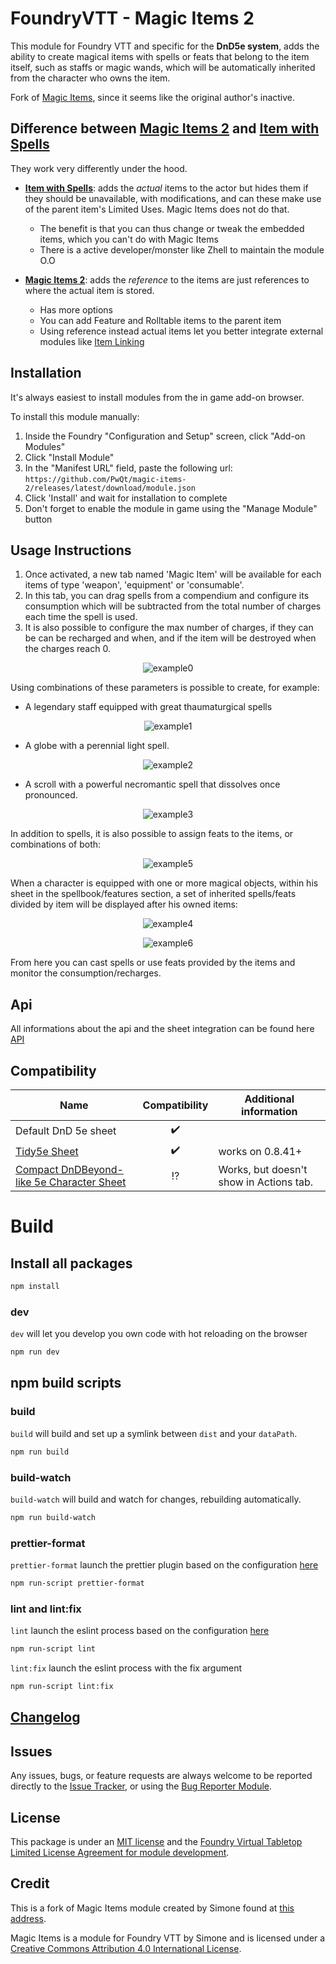 # FoundryVTT - Magic Items 2

This module for Foundry VTT and specific for the **DnD5e system**, adds the ability to create magical items with spells or feats that belong to the item itself, such as staffs or 
magic wands, which will be automatically inherited from the character who owns the item.

Fork of [Magic Items](https://gitlab.com/riccisi/foundryvtt-magic-items/), since it seems like the original author's inactive.

## Difference between [Magic Items 2](https://github.com/PwQt/magic-items-2) and [Item with Spells](https://github.com/krbz999/foundryvtt-items-with-spells-5e)

They work very differently under the hood.

- **[Item with Spells]()**: adds the _actual_ items to the actor but hides them if they should be unavailable, with modifications, and can these make use of the parent item's Limited Uses. Magic Items does not do that.
  - The benefit is that you can thus change or tweak the embedded items, which you can't do with Magic Items
  - There is a active developer/monster like Zhell to maintain the module O.O

- **[Magic Items 2](https://github.com/PwQt/magic-items-2)**: adds the _reference_ to the items are just references to where the actual item is stored.
  - Has more options
  - You can add Feature and Rolltable items to the parent item
  - Using reference instead actual items let you better integrate external modules like [Item Linking](https://github.com/elizeuangelo/fvtt-module-item-linking)


## Installation

It's always easiest to install modules from the in game add-on browser.

To install this module manually:
1.  Inside the Foundry "Configuration and Setup" screen, click "Add-on Modules"
2.  Click "Install Module"
3.  In the "Manifest URL" field, paste the following url:
`https://github.com/PwQt/magic-items-2/releases/latest/download/module.json`
4.  Click 'Install' and wait for installation to complete
5.  Don't forget to enable the module in game using the "Manage Module" button

## Usage Instructions

1) Once activated, a new tab named 'Magic Item' will be available for each items of type 'weapon', 'equipment' or 'consumable'.  
2) In this tab, you can drag spells from a compendium and configure its consumption which will be subtracted from the total number of charges each time the spell is used.  
3) It is also possible to configure the max number of charges, if they can be can be recharged and when, and if the item will be destroyed when the charges reach 0.

<div align="center">

![example0](/wiki/example0.png?raw=true)
</div>

Using combinations of these parameters is possible to create, for example:

* A legendary staff equipped with great thaumaturgical spells

<div align="center">

![example1](/wiki/example1.png?raw=true)
</div>

* A globe with a perennial light spell.

<div align="center">

![example2](/wiki/example2.png?raw=true)
</div>

* A scroll with a powerful necromantic spell that dissolves once pronounced.

<div align="center">

![example3](/wiki/example3.png?raw=true)
</div>

In addition to spells, it is also possible to assign feats to the items, or combinations of both:

<div align="center">

![example5](/wiki/example5.png?raw=true)
</div>

When a character is equipped with one or more magical objects, within his sheet in the spellbook/features section, 
a set of inherited spells/feats divided by item will be displayed after his owned items:

<div align="center">

![example4](/wiki/example4.png?raw=true)
</div>

<div align="center">

![example6](/wiki/example6.png?raw=true)
</div>

From here you can cast spells or use feats provided by the items and monitor the consumption/recharges.

## Api

All informations about the api and the sheet integration can be found here [API](./wiki/api.md)

## Compatibility
| **Name** | **Compatibility** | **Additional information** |
|----------|:-----------------:|----------------------------|
|Default DnD 5e sheet|:heavy_check_mark:||
|[Tidy5e Sheet](https://github.com/sdenec/tidy5e-sheet)|:heavy_check_mark:|works on 0.8.41+|
|[Compact DnDBeyond-like 5e Character Sheet](https://github.com/eastcw/foundryvtt-compactBeyond5eSheet)|:interrobang:|Works, but doesn't show in Actions tab.|

# Build

## Install all packages

```bash
npm install
```

### dev

`dev` will let you develop you own code with hot reloading on the browser

```bash
npm run dev
```

## npm build scripts

### build

`build` will build and set up a symlink between `dist` and your `dataPath`.

```bash
npm run build
```

### build-watch

`build-watch` will build and watch for changes, rebuilding automatically.

```bash
npm run build-watch
```

### prettier-format

`prettier-format` launch the prettier plugin based on the configuration [here](./.prettierrc)

```bash
npm run-script prettier-format
```

### lint and lint:fix

`lint` launch the eslint process based on the configuration [here](./.eslintrc.json)

```bash
npm run-script lint
```

`lint:fix` launch the eslint process with the fix argument

```bash
npm run-script lint:fix
```

## [Changelog](./CHANGELOG.md)

## Issues

Any issues, bugs, or feature requests are always welcome to be reported directly to the [Issue Tracker](https://github.com/PwQt/magic-items-2/issues ), or using the [Bug Reporter Module](https://foundryvtt.com/packages/bug-reporter/).

## License

This package is under an [MIT license](LICENSE) and the [Foundry Virtual Tabletop Limited License Agreement for module development](https://foundryvtt.com/article/license/).

## Credit

This is a fork of Magic Items module created by Simone found at [this address](https://gitlab.com/riccisi/foundryvtt-magic-items/).

Magic Items is a module for Foundry VTT by Simone and is licensed under a [Creative Commons Attribution 4.0 International License](http://creativecommons.org/licenses/by/4.0/).
